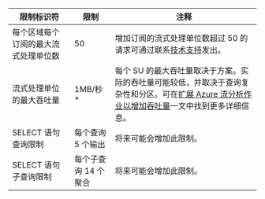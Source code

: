 <properties 
   pageTitle="流分析限制表"
   description="描述流分析组件和连接的系统限制和建议大小。"
   services="stream-analytics"
   documentationCenter="NA"
   authors="jeffstokes72"
   manager="paulettm"
   editor="cgronlun" />
<tags 
   ms.service="stream-analytics"
   ms.date="07/13/2015"
   wacn.date="" />

| 限制标识符 | 限制 | 注释 |
|----------------- | ------------|--------- |
| 每个区域每个订阅的最大流式处理单位数 | 50 | 增加订阅的流式处理单位数超过 50 的请求可通过联系[技术支持](/support/contact/)发出。 |
| 流式处理单位的最大吞吐量 | 1MB/秒* | 每个 SU 的最大吞吐量取决于方案。实际的吞吐量可能较低，并取决于查询复杂性和分区。可在[扩展 Azure 流分析作业以增加吞吐量](/documentation/articles/stream-analytics-scale-jobs)一文中找到更多详细信息。 |
| SELECT 语句查询限制 | 每个查询 5 个输出 | 将来可能会增加此限制。 |
| SELECT 语句子查询限制 | 每个子查询 14 个聚合 | 将来可能会增加此限制。 |

<!---HONumber=69-->